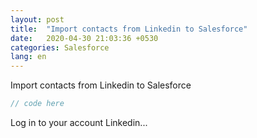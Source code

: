 ```yaml
---
layout: post
title:  "Import contacts from Linkedin to Salesforce"
date:   2020-04-30 21:03:36 +0530
categories: Salesforce
lang: en
---
```


Import contacts from Linkedin to Salesforce

```javascript
// code here
```

Log in to your account Linkedin...
